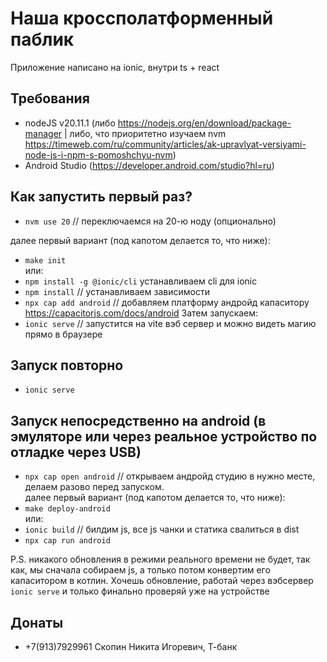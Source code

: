# Наша кроссполатформенный паблик

Приложение написано на ionic, внутри ts + react

## Требования

* nodeJS v20.11.1 (либо https://nodejs.org/en/download/package-manager | либо, что приоритетно изучаем
  nvm https://timeweb.com/ru/community/articles/ak-upravlyat-versiyami-node-js-i-npm-s-pomoshchyu-nvm)
* Android Studio (https://developer.android.com/studio?hl=ru)

## Как запустить первый раз?

* ``nvm use 20``  // переключаемся на 20-ю ноду (опционально)

далее первый вариант (под капотом делается то, что ниже):

* ``make init``\
  или:
* ``npm install -g @ionic/cli`` устанавливаем cli для ionic
* ``npm install`` // устанавливаем зависимости
* ``npx cap add android`` // добавляем платформу андройд капаситору https://capacitorjs.com/docs/android
  Затем запускаем:
* ``ionic serve`` // запустится на vite вэб сервер и можно видеть магию прямо в браузере

## Запуск повторно

* ``ionic serve``

## Запуск непосредственно на android (в эмуляторе или через реальное устройство по отладке через USB)

* ``npx cap open android`` // открываем андройд студию в нужно месте, делаем разово перед запуском.\
  далее первый вариант (под капотом делается то, что ниже):
* ``make deploy-android``\
  или:
* ``ionic build`` // билдим js, все js чанки и статика свалиться в dist
* ``npx cap run android``

P.S. никакого обновления в режими реального времени не будет, так как, мы сначала собираем js, а только потом конвертим
его капаситором в котлин.
Хочешь обновление, работай через вэбсервер ``ionic serve`` и только финально проверяй уже на устройстве

## Донаты

* +7(913)7929961 Скопин Никита Игоревич, Т-банк
